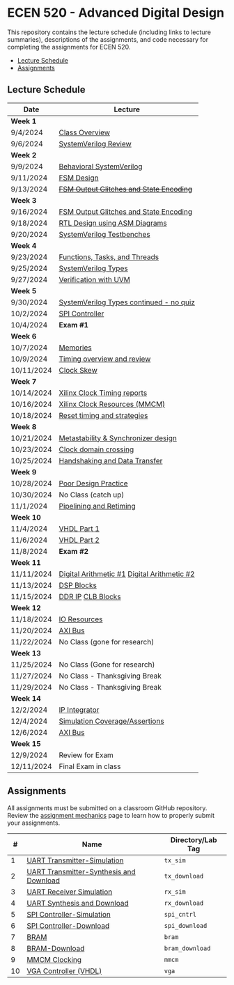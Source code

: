 # ECEN 520 - Advanced Digital Design

This repository contains the lecture schedule (including links to lecture summaries), descriptions of the assignments, and code necessary for completing the assignments for ECEN 520.
* [Lecture Schedule](#lecture-schedule)
* [Assignments](#assignments)

## Lecture Schedule

| Date | Lecture |
| --- | --- |
| **Week 1** | |
| 9/4/2024   | [Class Overview](./lectures/class_overview.md) |
| 9/6/2024   | [SystemVerilog Review](./lectures/system_verilog_overview.md) |
| **Week 2** | |
| 9/9/2024   | [Behavioral SystemVerilog](./lectures/system_verilog_sequential.md) |
| 9/11/2024  | [FSM Design](./lectures/fsm_design.md) |
| 9/13/2024  | [~~FSM Output Glitches and State Encoding~~](./lectures/glitches.md) |
| **Week 3** | |
| 9/16/2024  | [FSM Output Glitches and State Encoding](./lectures/glitches.md) |
| 9/18/2024  | [RTL Design using ASM Diagrams](./lectures/rtl_asmd.md) |
| 9/20/2024  | [SystemVerilog Testbenches](./lectures/testbenches.md) |
| **Week 4** | |
| 9/23/2024  | [Functions, Tasks, and Threads](./lectures/functions_tasks.md) |
| 9/25/2024  | [SystemVerilog Types](./lectures/systemverilog_types.md) |
| 9/27/2024  | [Verification with UVM](./lectures/uvm.md) |
| **Week 5** | |
| 9/30/2024  | [SystemVerilog Types continued - no quiz](./lectures/systemverilog_types.md) |
| 10/2/2024  | [SPI Controller](./lectures/spi.md)  |
| 10/4/2024  | **Exam #1** |
| **Week 6** | |
| 10/7/2024  | [Memories](./lectures/memories.md)  |
| 10/9/2024  | [Timing overview and review](./lectures/timing_overview.md) |
| 10/11/2024 | [Clock Skew](./lectures/clock_skew.md) |
| **Week 7** | |
| 10/14/2024 | [Xilinx Clock Timing reports](./lectures/xilinx_timing.md) |
| 10/16/2024 | [Xilinx Clock Resources (MMCM)](./lectures/xilinx_clocking.md) |
| 10/18/2024 | [Reset timing and strategies](./lectures/reset_strategies.md) |
| **Week 8** | |
| 10/21/2024 | [Metastability & Synchronizer design](./lectures/metastability.md) |
| 10/23/2024 | [Clock domain crossing](./lectures/clock_crossing.md) |
| 10/25/2024 | [Handshaking and Data Transfer](./lectures/handshaking.md) |
| **Week 9** | |
| 10/28/2024 | [Poor Design Practice](./lectures/poor_practice.md) |
| 10/30/2024 | No Class (catch up) |
| 11/1/2024  | [Pipelining and Retiming](./lectures/pipelining.md) |
| **Week 10**|  |
| 11/4/2024  | [VHDL Part 1](./lectures/vhdl1.md) |
| 11/6/2024  | [VHDL Part 2](./lectures/vhdl2.md) |
| 11/8/2024  | **Exam #2** |
| **Week 11**|  |
| 11/11/2024 | [Digital Arithmetic #1]() [Digital Arithmetic #2]() |
| 11/13/2024 | [DSP Blocks]() |
| 11/15/2024 | [DDR IP]() [CLB Blocks]() |
| **Week 12**| |
| 11/18/2024 | [IO Resources]() |
| 11/20/2024 | [AXI Bus]() |
| 11/22/2024 | No Class (gone for research) |
| **Week 13**| |
| 11/25/2024 | No Class (Gone for research) |
| 11/27/2024 | No Class - Thanksgiving Break |
| 11/29/2024 | No Class - Thanksgiving Break |
| **Week 14**| |
| 12/2/2024  | [IP Integrator]() |
| 12/4/2024  | [Simulation Coverage/Assertions]() |
| 12/6/2024  | [AXI Bus]() |
| **Week 15**| |
| 12/9/2024  | Review for Exam |
| 12/11/2024 | Final Exam in class |

<!--
Other Lectures: 
* ILA (Integrated Logic Analyzer)
-->

## Assignments

All assignments must be submitted on a classroom GitHub repository. 
Review the [assignment mechanics](./resources/assignment_mechanics.md) page to learn how to properly submit your assignments.

| # | Name | Directory/Lab Tag | 
| ---- | ----| ----|
| 1 | [UART Transmitter-Simulation](./tx_sim/UART_Transmitter_sim.md) | `tx_sim` |
| 2 | [UART Transmitter-Synthesis and Download](./tx_download/UART_Transmitter_synth.md) | `tx_download` |
| 3 | [UART Receiver Simulation](./rx_sim/UART_Receiver_sim.md) | `rx_sim` |
| 4 | [UART Synthesis and Download](./rx_download/UART-Receiver_synth.md) | `rx_download` |
| 5 | [SPI Controller-Simulation](./spi_cntrl/SPI_cntrl.md) | `spi_cntrl` |
| 6 | [SPI Controller-Download](./spi_download/spi_download.md) | `spi_download` |
| 7 | [BRAM](./bram/bram.md) | `bram` |
| 8 | [BRAM-Download](./bram_download/bram_download.md) | `bram_download` |
| 9 | [MMCM Clocking](./mmcm/mmcm.md) | `mmcm` |
| 10 | [VGA Controller (VHDL)](./vga/vga.md) | `vga` |

